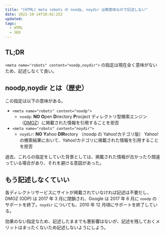 ```yaml
---
title: "[HTML] meta robots の noodp, noydir は無意味なので記述しない"
date: 2022-10-14T10:42:25Z
updated:
tags:
  - HTML
  - SEO
---
```


## TL;DR

`<meta name="robots" content="noodp,noydir">` の指定は現在全く意味がないため、記述しなくて良い。

## noodp,noydir とは（歴史）

この指定は以下の意味がある。

- `<meta name="robots" content="noodp">`
  - `noodp`: **NO** **O**pen **D**irectory **P**rocject
    ディレクトリ型検索エンジン（[DMOZ](https://ja.wikipedia.org/wiki/DMOZ)）に掲載された情報を引用することを拒否
- `<meta name="robots" content="noydir">`
  - `noydir`: **NO** **Y**ahoo **DIR**ectory （noodp の Yahoo!カテゴリ版）
    Yahoo!の検索結果において、Yahoo!カテゴリに掲載された情報を引用することを拒否

過去、これらの指定をしていた背景としては、掲載された情報が古かったり間違っている場合があり、それを避ける意図があった。

## もう記述しなくていい

各ディレクトリサービスにサイトが掲載されていなければ記述は不要だし、DMOZ (ODP) は 2017 年 3 月に閉鎖され、Google は 2017 年 6 月に `noodp` のサポートを終了。`noydir` についても、2010 年 12 月頃にサポートを終了している。

効果のない指定なため、記述したままでも悪影響はないが、記述を残しておくメリットはまったくないため記述しないようにしよう。
